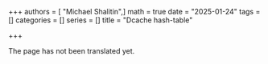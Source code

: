 +++
authors = [ "Michael Shalitin",]
math = true
date = "2025-01-24"
tags = []
categories = []
series = []
title = "Dcache hash-table"

+++

The page has not been translated yet.
